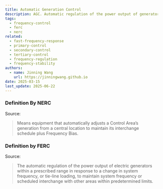 ```yaml
---
title: Automatic Generation Control
description: AGC. Automatic regulation of the power output of generators.
tags:
  - frequency-control
  - ferc
  - nerc
related:
  - fast-frequency-response
  - primary-control
  - secondary-control
  - tertiary-control
  - frequency-regulation
  - frequency-stability
authors:
  - name: Jinning Wang
    url: https://jinningwang.github.io
date: 2025-03-15
last_update: 2025-06-22
---
```


### Definition By NERC

Source: <d-cite key="nerc2024glossary"></d-cite>

> Means equipment that automatically adjusts a Control Area’s generation from a central location to maintain its interchange schedule plus Frequency Bias.

### Definition by FERC

Source: <d-cite key="ferc2020glossary"></d-cite>

> The automatic regulation of the power output of electric generators within a prescribed range in response to a change in system frequency, or tie-line loading, to maintain system frequency or scheduled interchange with other areas within predetermined limits.
